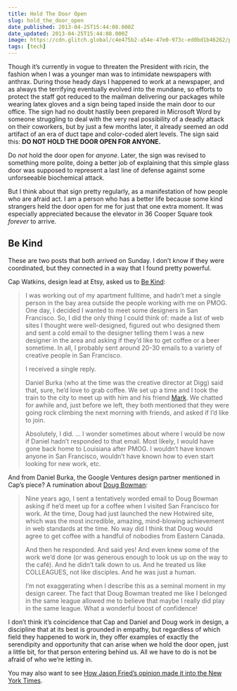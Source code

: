 ```yaml
---
title: Hold The Door Open
slug: hold_the_door_open
date_published: 2013-04-25T15:44:08.000Z
date_updated: 2013-04-25T15:44:08.000Z
image: https://cdn.glitch.global/c4e475b2-a54e-47e0-973c-ed0bd1b46262/peter-herrmann-hT4R4jR7W2s-unsplash.jpg?v=1670559723735
tags: [tech]
---
```


Though it’s currently in vogue to threaten the President with ricin, the fashion when I was a younger man was to intimidate newspapers with anthrax. During those heady days I happened to work at a newspaper, and as always the terrifying eventually evolved into the mundane, so efforts to protect the staff got reduced to the mailman delivering our packages while wearing latex gloves and a sign being taped inside the main door to our office. The sign had no doubt hastily been prepared in Microsoft Word by someone struggling to deal with the very real possibility of a deadly attack on their coworkers, but by just a few months later, it already seemed an odd artifact of an era of duct tape and color-coded alert levels. The sign said this:
**DO NOT HOLD THE DOOR OPEN FOR ANYONE.**

Do *not* hold the door open for *anyone*. Later, the sign was revised to something more polite, doing a better job of explaining that this simple glass door was supposed to represent a last line of defense against some unforseeable biochemical attack.

But I think about that sign pretty regularly, as a manifestation of how people who are afraid act. I am a person who has a better life because some kind strangers held the door open for me for just that one extra moment. It was especially appreciated because the elevator in 36 Cooper Square took *forever* to arrive.

## Be Kind

These are two posts that both arrived on Sunday. I don’t know if they were coordinated, but they connected in a way that I found pretty powerful.

Cap Watkins, design lead at Etsy, asked us to [Be Kind](https://capwatkins.com/blog/be-kind):

> I was working out of my apartment fulltime, and hadn’t met a single person in the bay area outside the people working with me on PMOG. One day, I decided I wanted to meet some designers in San Francisco. So, I did the only thing I could think of: made a list of web sites I thought were well-designed, figured out who designed them and sent a cold email to the designer telling them I was a new designer in the area and asking if they’d like to get coffee or a beer sometime. In all, I probably sent around 20-30 emails to a variety of creative people in San Francisco.
> 
> I received a single reply.
> 
> Daniel Burka (who at the time was the creative director at Digg) said that, sure, he’d love to grab coffee. We set up a time and I took the train to the city to meet up with him and his friend [Mark](https://twitter.com/trammell). We chatted for awhile and, just before we left, they both mentioned that they were going rock climbing the next morning with friends, and asked if I’d like to join.
> 
> Absolutely, I did. … I wonder sometimes about where I would be now if Daniel hadn’t responded to that email. Most likely, I would have gone back home to Louisiana after PMOG. I wouldn’t have known anyone in San Francisco, wouldn’t have known how to even start looking for new work, etc.

And from Daniel Burka, the Google Ventures design partner mentioned in Cap’s piece? A rumination about [Doug Bowman](https://the-pastry-box-project.net/daniel-burka/2013-april-21):

> Nine years ago, I sent a tentatively worded email to Doug Bowman asking if he’d meet up for a coffee when I visited San Francisco for work. At the time, Doug had just launched the new Hotwired site, which was the most incredible, amazing, mind-blowing achievement in web standards at the time. No way did I think that Doug would agree to get coffee with a handful of nobodies from Eastern Canada.
> 
> And then he responded. And said yes! And even knew some of the work we’d done (or was generous enough to look us up on the way to the café). And he didn’t talk down to us. And he treated us like COLLEAGUES, not like disciples. And he was just a human.
> 
> I’m not exaggerating when I describe this as a seminal moment in my design career. The fact that Doug Bowman treated me like I belonged in the same league allowed me to believe that maybe I really did play in the same league. What a wonderful boost of confidence!

I don’t think it’s coincidence that Cap and Daniel and Doug work in design, a discipline that at its best is grounded in empathy, but regardless of which field they happened to work in, they offer examples of exactly the serendipity and opportunity that can arise when we hold the door open, just a little bit, for that person entering behind us. All we have to do is not be afraid of who we’re letting in.

You may also want to see [How Jason Fried’s opinion made it into the New York Times](http://37signals.com/svn/posts/3234-connecting-the-dots-how-my-opinion-made-it-into-the-new-york-times-today).
